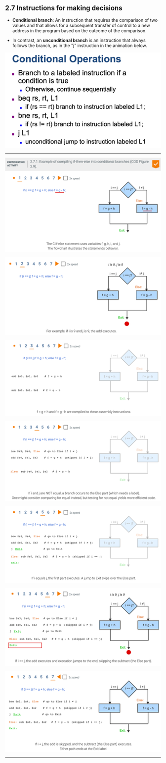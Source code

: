 ## 2.7 Instructions for making decisions

- **Conditional branch**: An instruction that requires the comparison of two values and that allows 
  for a subsequent transfer of control to a new address in the program based on the outcome of the 
  comparison.

- In contrast, an **unconditional branch** is an instruction that always follows the branch, as in 
  the "j" instruction in the animation below.


![](img/2020-09-18-09-54-49.png)

---

![](img/2020-09-18-09-56-51.png)

![](img/2020-09-18-09-57-18.png)

![](img/2020-09-18-09-57-47.png)

![](img/2020-09-18-10-01-34.png)

![](img/2020-09-18-10-03-03.png)

![](img/2020-09-18-10-03-50.png)

![](img/2020-09-18-10-04-27.png)

---


























